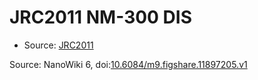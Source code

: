 <a name="material" />

# JRC2011 NM-300 DIS
<script type="application/ld+json">
  {
    "@context": "https://schema.org/",
    "@type": "ChemicalSubstance",
    "@id": "https://egonw.github.io/nanowiki/nanowiki356.html#material",
    "http://purl.org/dc/terms/conformsTo":
      {
        "@type": "CreativeWork",
        "@id": "https://bioschemas.org/profiles/ChemicalSubstance/0.4-RELEASE/"
      },
    "identfier": "356",
    "name": "JRC2011 NM-300 DIS",
    "url": "https://egonw.github.io/nanowiki/nanowiki356.html#material",
    "sameAs": "http://127.0.0.1/mediawiki/index.php/Special:URIResolver/JRC2011_NM-2D300_DIS"
  }
</script>


* Source: [JRC2011](articleJRC2011.md)


Source: NanoWiki 6, doi:[10.6084/m9.figshare.11897205.v1](https://doi.org/10.6084/m9.figshare.11897205.v1)
